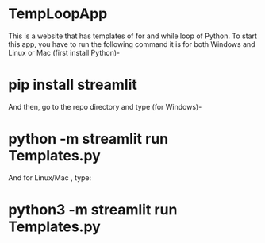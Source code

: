 # TempLoopApp

This is a website that has templates of for and while loop of Python.
To start this app, you have to run the following command it is for both Windows and Linux or Mac (first install Python)-
# pip install streamlit
And then, go to the repo directory and type (for Windows)-
# python -m streamlit run Templates.py

And for Linux/Mac , type:
# python3 -m streamlit run Templates.py
